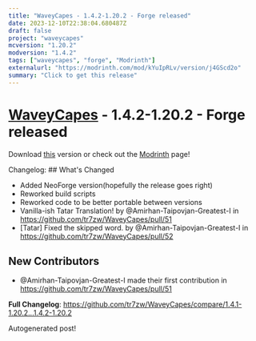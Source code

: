 ```yaml
---
title: "WaveyCapes - 1.4.2-1.20.2 - Forge released"
date: 2023-12-10T22:38:04.680487Z
draft: false
project: "waveycapes"
mcversion: "1.20.2"
modversion: "1.4.2"
tags: ["waveycapes", "forge", "Modrinth"]
externalurl: "https://modrinth.com/mod/kYuIpRLv/version/j4GScd2o"
summary: "Click to get this release"
---
```

# [WaveyCapes](/project/waveycapes) - 1.4.2-1.20.2 - Forge released
Download [this](https://modrinth.com/mod/kYuIpRLv/version/j4GScd2o) version or check out the [Modrinth](https://modrinth.com/mod/kYuIpRLv) page!

Changelog: ## What's Changed
* Added NeoForge version(hopefully the release goes right)
* Reworked build scripts
* Reworked code to be better portable between versions
* Vanilla-ish Tatar Translation! by @Amirhan-Taipovjan-Greatest-I in https://github.com/tr7zw/WaveyCapes/pull/51
* [Tatar] Fixed the skipped word. by @Amirhan-Taipovjan-Greatest-I in https://github.com/tr7zw/WaveyCapes/pull/52

## New Contributors
* @Amirhan-Taipovjan-Greatest-I made their first contribution in https://github.com/tr7zw/WaveyCapes/pull/51

**Full Changelog**: https://github.com/tr7zw/WaveyCapes/compare/1.4.1-1.20.2...1.4.2-1.20.2

Autogenerated post!
